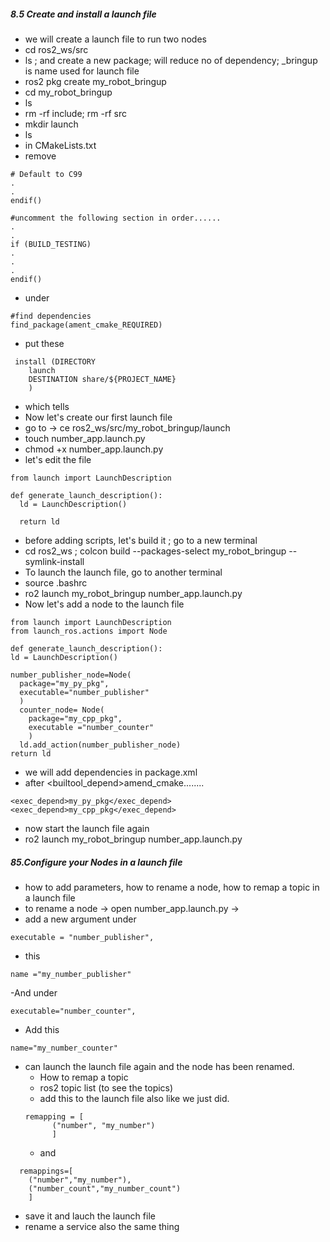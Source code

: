 <H5>8.5 Create and install a launch file</H5>

- we will create a launch file to run two nodes
- cd ros2_ws/src
- ls ; and create a new package; will reduce no of dependency; _bringup is name used for launch file
- ros2 pkg create my_robot_bringup
- cd my_robot_bringup
- ls
- rm -rf include; rm -rf src
- mkdir launch
- ls
- in CMakeLists.txt
- remove
```
# Default to C99
.
.
endif()
```
```
#uncomment the following section in order......
.
.
if (BUILD_TESTING)
.
.
.
endif()
```
- under 
```
#find dependencies
find_package(ament_cmake_REQUIRED)
```
- put these
```
 install (DIRECTORY
    launch
    DESTINATION share/${PROJECT_NAME}
    )
 ```
- which tells
- Now let's create our first launch file
- go to -> ce ros2_ws/src/my_robot_bringup/launch
- touch number_app.launch.py
- chmod +x number_app.launch.py
- let's edit the file
```
from launch import LaunchDescription

def generate_launch_description():
  ld = LaunchDescription()
  
  return ld
  ```
  - before adding scripts, let's build it ; go to a new terminal
  - cd ros2_ws ; colcon build --packages-select my_robot_bringup --symlink-install
  - To launch the launch file, go to another terminal
  - source .bashrc
  - ro2 launch my_robot_bringup number_app.launch.py
  - Now let's add a node to the launch file
  ```
from launch import LaunchDescription
from launch_ros.actions import Node

def generate_launch_description():
  ld = LaunchDescription()
  
  number_publisher_node=Node(
    package="my_py_pkg",
    executable="number_publisher"
    )
    counter_node= Node(
      package="my_cpp_pkg",
      executable ="number_counter"
      )
    ld.add_action(number_publisher_node)
  return ld
  ```
  - we will add dependencies in package.xml
  - after <builtool_depend>amend_cmake........
  ```
  <exec_depend>my_py_pkg</exec_depend>
  <exec_depend>my_cpp_pkg</exec_depend>
  ```
  - now start the launch file again
  - ro2 launch my_robot_bringup number_app.launch.py
<H5>85.Configure your Nodes in a launch file</H5>
  
  - how to  add parameters, how to rename a node, how to remap a topic in a launch file
  - to rename a node -> open number_app.launch.py ->
  - add a new argument under
  ```
  executable = "number_publisher",
  
  ```
  - this
  ```
  name ="my_number_publisher"
  ```
  -And under
  ```
  executable="number_counter",
  ```
  - Add this
  ```
  name="my_number_counter"
  ```
- can launch the launch file again and the node has been renamed.
  - How to remap a topic
  - ros2 topic list (to see the topics)
  - add this to the launch file also like we just did.
  ```
  remapping = [
        ("number", "my_number")
        ]
  ```
  - and
```
  remappings=[
    ("number","my_number"),
    ("number_count","my_number_count")
    ]
```
- save it and lauch the launch file
- rename a service also the same thing
